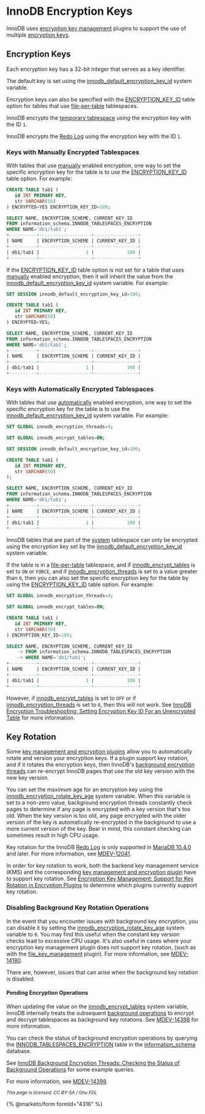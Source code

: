 # InnoDB Encryption Keys

InnoDB uses [encryption key management](../../../securing-mariadb-encryption/encryption-data-at-rest-encryption/key-management-and-encryption-plugins/encryption-key-management.md) plugins to support the use of multiple [encryption keys](../../../securing-mariadb-encryption/encryption-data-at-rest-encryption/key-management-and-encryption-plugins/encryption-key-management.md#using-multiple-encryption-keys).

## Encryption Keys

Each encryption key has a 32-bit integer that serves as a key identifier.

The default key is set using the [innodb\_default\_encryption\_key\_id](../../../../../server-usage/storage-engines/innodb/innodb-system-variables.md#innodb_default_encryption_key_id) system variable.

Encryption keys can also be specified with the [ENCRYPTION\_KEY\_ID](../../../../../reference/sql-statements/data-definition/create/create-table.md#encryption_key_id) table option for tables that use [file-per-table](../../../../../server-usage/storage-engines/innodb/innodb-tablespaces/innodb-file-per-table-tablespaces.md) tablespaces.

InnoDB encrypts the [temporary tablespace](../../../../../server-usage/storage-engines/innodb/innodb-tablespaces/innodb-temporary-tablespaces.md) using the encryption key with the ID `1`.

InnoDB encrypts the [Redo Log](../../../../../server-usage/storage-engines/innodb/innodb-redo-log.md) using the encryption key with the ID `1`.

### Keys with Manually Encrypted Tablespaces

With tables that use [manually](innodb-enabling-encryption.md#enabling-encryption-for-manually-encrypted-tablespaces) enabled encryption, one way to set the specific encryption key for the table is to use the [ENCRYPTION\_KEY\_ID](../../../../../reference/sql-statements/data-definition/create/create-table.md#encryption_key_id) table option. For example:

```sql
CREATE TABLE tab1 (
   id INT PRIMARY KEY,
   str VARCHAR(50)
) ENCRYPTED=YES ENCRYPTION_KEY_ID=100;

SELECT NAME, ENCRYPTION_SCHEME, CURRENT_KEY_ID
FROM information_schema.INNODB_TABLESPACES_ENCRYPTION
WHERE NAME='db1/tab1';
+----------+-------------------+----------------+
| NAME     | ENCRYPTION_SCHEME | CURRENT_KEY_ID |
+----------+-------------------+----------------+
| db1/tab1 |                 1 |            100 |
+----------+-------------------+----------------+
```

If the [ENCRYPTION\_KEY\_ID](../../../../../reference/sql-statements/data-definition/create/create-table.md#encryption_key_id) table option is not set for a table that uses [manually](innodb-enabling-encryption.md#enabling-encryption-for-manually-encrypted-tablespaces) enabled encryption, then it will inherit the value from the [innodb\_default\_encryption\_key\_id](../../../../../server-usage/storage-engines/innodb/innodb-system-variables.md#innodb_default_encryption_key_id) system variable. For example:

```sql
SET SESSION innodb_default_encryption_key_id=100;

CREATE TABLE tab1 (
   id INT PRIMARY KEY,
   str VARCHAR(50)
) ENCRYPTED=YES;

SELECT NAME, ENCRYPTION_SCHEME, CURRENT_KEY_ID
FROM information_schema.INNODB_TABLESPACES_ENCRYPTION
WHERE NAME='db1/tab1';
+----------+-------------------+----------------+
| NAME     | ENCRYPTION_SCHEME | CURRENT_KEY_ID |
+----------+-------------------+----------------+
| db1/tab1 |                 1 |            100 |
+----------+-------------------+----------------+
```

### Keys with Automatically Encrypted Tablespaces

With tables that use [automatically](innodb-enabling-encryption.md#enabling-encryption-for-automatically-encrypted-tablespaces) enabled encryption, one way to set the specific encryption key for the table is to use the [innodb\_default\_encryption\_key\_id](../../../../../server-usage/storage-engines/innodb/innodb-system-variables.md#innodb_default_encryption_key_id) system variable. For example:

```sql
SET GLOBAL innodb_encryption_threads=4;

SET GLOBAL innodb_encrypt_tables=ON;

SET SESSION innodb_default_encryption_key_id=100;

CREATE TABLE tab1 (
   id INT PRIMARY KEY,
   str VARCHAR(50)
);

SELECT NAME, ENCRYPTION_SCHEME, CURRENT_KEY_ID
FROM information_schema.INNODB_TABLESPACES_ENCRYPTION
WHERE NAME='db1/tab1';
+----------+-------------------+----------------+
| NAME     | ENCRYPTION_SCHEME | CURRENT_KEY_ID |
+----------+-------------------+----------------+
| db1/tab1 |                 1 |            100 |
+----------+-------------------+----------------+
```

InnoDB tables that are part of the [system](../../../../../server-usage/storage-engines/innodb/innodb-tablespaces/innodb-system-tablespaces.md) tablespace can only be encrypted using the encryption key set by the [innodb\_default\_encryption\_key\_id](../../../../../server-usage/storage-engines/innodb/innodb-system-variables.md#innodb_default_encryption_key_id) system variable.

If the table is in a [file-per-table](../../../../../server-usage/storage-engines/innodb/innodb-tablespaces/innodb-file-per-table-tablespaces.md) tablespace, and if [innodb\_encrypt\_tables](../../../../../server-usage/storage-engines/innodb/innodb-system-variables.md#innodb_encrypt_tables) is set to `ON` or `FORCE`, and if [innodb\_encryption\_threads](../../../../../server-usage/storage-engines/innodb/innodb-system-variables.md#innodb_encryption_threads) is set to a value greater than `0`, then you can also set the specific encryption key for the table by using the [ENCRYPTION\_KEY\_ID](../../../../../reference/sql-statements/data-definition/create/create-table.md#encryption_key_id) table option. For example:

```sql
SET GLOBAL innodb_encryption_threads=4;

SET GLOBAL innodb_encrypt_tables=ON;

CREATE TABLE tab1 (
   id INT PRIMARY KEY,
   str VARCHAR(50)
) ENCRYPTION_KEY_ID=100;

SELECT NAME, ENCRYPTION_SCHEME, CURRENT_KEY_ID
    -> FROM information_schema.INNODB_TABLESPACES_ENCRYPTION
    -> WHERE NAME='db1/tab1';
+----------+-------------------+----------------+
| NAME     | ENCRYPTION_SCHEME | CURRENT_KEY_ID |
+----------+-------------------+----------------+
| db1/tab1 |                 1 |            100 |
+----------+-------------------+----------------+
```

However, if [innodb\_encrypt\_tables](../../../../../server-usage/storage-engines/innodb/innodb-system-variables.md#innodb_encrypt_tables) is set to `OFF` or if [innodb\_encryption\_threads](../../../../../server-usage/storage-engines/innodb/innodb-system-variables.md#innodb_encryption_threads) is set to `0`, then this will not work. See [InnoDB Encryption Troubleshooting: Setting Encryption Key ID For an Unencrypted Table](innodb-encryption-troubleshooting.md#setting-encryption-key-id-for-an-unencrypted-table) for more information.

## Key Rotation

Some [key management and encryption plugins](../../../securing-mariadb-encryption/encryption-data-at-rest-encryption/key-management-and-encryption-plugins/encryption-key-management.md) allow you to automatically rotate and version your encryption keys. If a plugin support key rotation, and if it rotates the encryption keys, then InnoDB's [background encryption threads](innodb-background-encryption-threads.md) can re-encrypt InnoDB pages that use the old key version with the new key version.

You can set the maximum age for an encryption key using the [innodb\_encryption\_rotate\_key\_age](../../../../../server-usage/storage-engines/innodb/innodb-system-variables.md#innodb_encryption_rotate_key_age) system variable. When this variable is set to a non-zero value, background encryption threads constantly check pages to determine if any page is encrypted with a key version that's too old. When the key version is too old, any page encrypted with the older version of the key is automatically re-encrypted in the background to use a more current version of the key. Bear in mind, this constant checking can sometimes result in high CPU usage.

Key rotation for the InnoDB [Redo Log](../../../../../server-usage/storage-engines/innodb/innodb-redo-log.md) is only supported in [MariaDB 10.4.0](https://app.gitbook.com/s/aEnK0ZXmUbJzqQrTjFyb/community-server/old-releases/release-notes-mariadb-10-4-series/mariadb-1040-release-notes) and later. For more information, see [MDEV-12041](https://jira.mariadb.org/browse/MDEV-12041).

In order for key rotation to work, both the backend key management service (KMS) and the corresponding [key management and encryption plugin](../../../securing-mariadb-encryption/encryption-data-at-rest-encryption/key-management-and-encryption-plugins/encryption-key-management.md) have to support key rotation. See [Encryption Key Management: Support for Key Rotation in Encryption Plugins](../../../securing-mariadb-encryption/encryption-data-at-rest-encryption/key-management-and-encryption-plugins/encryption-key-management.md#support-for-key-rotation-in-encryption-plugins) to determine which plugins currently support key rotation.

### Disabling Background Key Rotation Operations

In the event that you encounter issues with background key encryption, you can disable it by setting the [innodb\_encryption\_rotate\_key\_age](../../../../../server-usage/storage-engines/innodb/innodb-system-variables.md#innodb_encryption_rotate_key_age) system variable to `0`. You may find this useful when the constant key version checks lead to excessive CPU usage. It's also useful in cases where your encryption key management plugin does not support key rotation, (such as with the [file\_key\_management](../../../securing-mariadb-encryption/encryption-data-at-rest-encryption/key-management-and-encryption-plugins/encryption-key-management.md#file-key-management-encryption-plugin) plugin). For more information, see [MDEV-14180](https://jira.mariadb.org/browse/MDEV-14180).

There are, however, issues that can arise when the background key rotation is disabled.

#### Pending Encryption Operations

When updating the value on the [innodb\_encrypt\_tables](../../../../../server-usage/storage-engines/innodb/innodb-system-variables.md#innodb_encrypt_tables) system variable, InnoDB internally treats the subsequent [background operations](innodb-background-encryption-threads.md#background-operations) to encrypt and decrypt tablespaces as background key rotations. See [MDEV-14398](https://jira.mariadb.org/browse/MDEV-14398) for more information.

You can check the status of background encryption operations by querying the [INNODB\_TABLESPACES\_ENCRYPTION](../../../../../reference/system-tables/information-schema/information-schema-tables/information-schema-innodb-tables/information-schema-innodb_tablespaces_encryption-table.md) table in the [information\_schema](../../../../../reference/system-tables/information-schema/) database.

See [InnoDB Background Encryption Threads: Checking the Status of Background Operations](innodb-background-encryption-threads.md#checking-the-status-of-background-operations) for some example queries.

For more information, see [MDEV-14398](https://jira.mariadb.org/browse/MDEV-14398).

<sub>_This page is licensed: CC BY-SA / Gnu FDL_</sub>

{% @marketo/form formId="4316" %}
